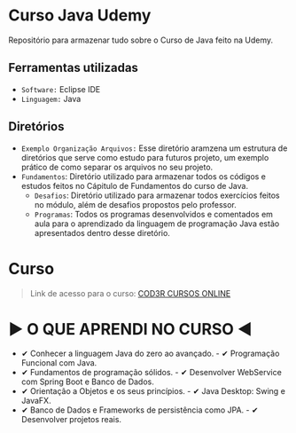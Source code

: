 # Curso Java Udemy
Repositório para armazenar tudo sobre o Curso de Java feito na Udemy.

## Ferramentas utilizadas
- `Software:` Eclipse IDE
- `Linguagem:` Java

## Diretórios
- `Exemplo Organização Arquivos:` Esse diretório aramzena um estrutura de diretórios que serve como estudo para 
futuros projeto, um exemplo prático de como separar os arquivos no seu projeto.
- `Fundamentos`: Diretório utilizado para armazenar todos os códigos e estudos feitos no Cápitulo de Fundamentos do
curso de Java.
  - `Desafios`: Diretório utilizado para armazenar todos exercícios feitos no módulo, além de desafios propostos pelo professor.
  - `Programas`: Todos os programas desenvolvidos e comentados em aula para o aprendizado da linguagem de programação Java estão apresentados dentro desse diretório.

# Curso 
> Link de acesso para o curso: [COD3R CURSOS ONLINE](https://www.udemy.com/course/fundamentos-de-programacao-com-java/) 
# ▶ O QUE APRENDI NO CURSO ◀
- ✔ Conhecer a linguagem Java do zero ao avançado.                - ✔ Programação Funcional com Java.
- ✔ Fundamentos de programação sólidos.                           - ✔ Desenvolver WebService com Spring Boot e Banco de Dados.
- ✔ Orientação a Objetos e os seus princípios.                    - ✔ Java Desktop: Swing e JavaFX.
- ✔ Banco de Dados e Frameworks de persistência como JPA.         - ✔ Desenvolver projetos reais.
